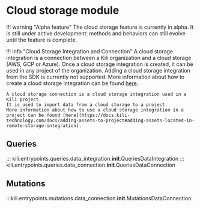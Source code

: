 # Cloud storage module

!!! warning "Alpha feature"
    The cloud storage feature is currently in alpha. It is still under active development: methods and behaviors can still evolve until the feature is complete.

!!! info "Cloud Storage Integration and Connection"
    A cloud storage integration is a connection between a Kili organization and a cloud storage (AWS, GCP or Azure).
    Once a cloud storage integration is created, it can be used in any project of the organization.
    Adding a cloud storage integration from the SDK is currently not supported.
    More information about how to create a cloud storage integration can be found [here](https://docs.kili-technology.com/docs/adding-assets-to-project#creating-a-remote-storage-integration).

    A cloud storage connection is a cloud storage integration used in a Kili project.
    It is used to import data from a cloud storage to a project.
    More information about how to use a cloud storage integration in a project can be found [here](https://docs.kili-technology.com/docs/adding-assets-to-project#adding-assets-located-in-remote-storage-integration).

## Queries

::: kili.entrypoints.queries.data_integration.__init__.QueriesDataIntegration
::: kili.entrypoints.queries.data_connection.__init__.QueriesDataConnection

## Mutations

:::kili.entrypoints.mutations.data_connection.__init__.MutationsDataConnection
